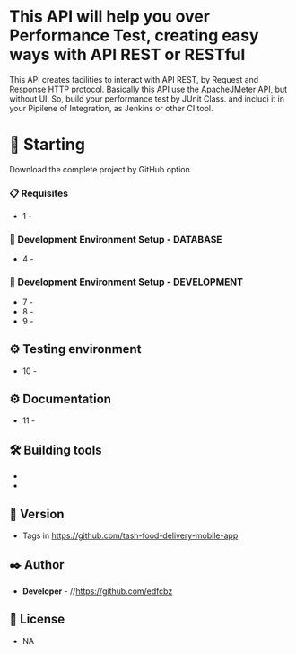 # This API will help you over Performance Test, creating easy ways with API REST or RESTful

This API creates facilities to interact with API REST, by Request and Response HTTP protocol. Basically this API use the ApacheJMeter API, but without UI. So, build your performance test by JUnit Class.<methods> and includi it in your Pipilene of Integration, as Jenkins or other CI tool.

# 🚀 Starting

Download the complete project by GitHub option

### 📋 Requisites

* 1 - <NA>

### 🔧 Development Environment Setup - DATABASE

* 4 - <NA>

### 🔧 Development Environment Setup - DEVELOPMENT

* 7 - <NA>
* 8 - <NA>
* 9 - <NA>

## ⚙️ Testing environment
* 10 - <NA>

## ⚙️ Documentation
* 11 - <Updating>

## 🛠️ Building tools

* <NA>
* <NA>

## 📌 Version

* Tags in https://github.com/tash-food-delivery-mobile-app

## ✒️ Author

* **Developer** - //https://github.com/edfcbz

## 📄 License

* NA

